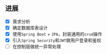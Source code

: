 ## 进展
 - [x] 需求分析
 - [x] 确定数据库表设计
 - [x] 使用`Spring Boot` + `JPA`，封装通用的`crud`操作
 - [x] 引入`Spring Security`和`JWT`做用户登录和鉴权
 - [ ] 在控制层做统一异常处理 
<!--stackedit_data:
eyJoaXN0b3J5IjpbMTM3MzIyMjgwNF19
-->